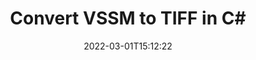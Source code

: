 ---
############################# Static ############################
layout: "auto-gen-conversion"
date: 2022-03-01T15:12:22
draft: false
otherformats: doc docm docx dot dotm dotx epub md odt ott pdf rtf tex txt vdx vsdm vsdx vssm vssx vstm vstx vsx vtx xps
breadcrumb: VSSM to TIFF in C#

############################# Head ############################
head_title: "VSSM to TIFF Converter in C#"
head_description: "Convert VSSM to TIFF in .NET using a few lines of code. Use the GroupDocs Document Conversion API to convert over 160 file formats."

############################# Header ############################
title: "Convert VSSM to TIFF in C#"
description: "VSSM to TIFF conversion with a few lines of .NET code"
bg_image: "https://cms.admin.containerize.com/templates/aspose/App_Themes/V3/images/bg/header1.png"
bg_overlay: false
button:
    enable: true

############################# SubMenu ############################
submenu:
    enable: true

    left:
        img_alt: "GroupDocs.Conversion for .NET"
        image: "https://cms.admin.containerize.com/templates/groupdocs/images/product-logos/90x90-noborder/groupdocs-conversion-net.png"
        product: "GroupDocs.Conversion"
        platform: ".NET"

    

############################# About ############################
about:
    enable: true
    title: "About GroupDocs.Conversion для .NET API"
    content: |
        [GroupDocs.Conversion for .NET](https://products.groupdocs.com/conversion/net/) can be used to convert Microsoft Word, Excel, PowerPoint, PDF, Visio and other formats. GroupDocs.Conversion is a standalone API that is suitable for back-end and internal systems where high performance is required. It does not depend on any software such as Microsoft or Open Office.
    

overview:
    enable: true
    content: |
        Convert your VSSM files to TIFF in .NET easily. You can use just a couple of C# code lines in any platform of your choice like - Windows, Linux, macOS.
        You can try VSSM to TIFF conversion for free and evaluate conversion results quality.
        Along with simple file conversion scenarios you can try more advanced options for loading source VSSM file and for saving output TIFF result. 
        
        For example, for the source VSSM file you may use the following load options:

        * auto-detect file format;
        * specify password for protected files (if file format supports it);
        * replace missing fonts to preserve document appearance.
        
        There are also advanced convert options for the TIFF file:

        * convert specific document page or page range;
        * add a watermark to the converted TIFF file.

        Once conversion is completed you can save your TIFF file to the local file path or any third-party storage like FTP, Amazon S3, Google Drive, Dropbox etc.
        Please note - to convert VSSM to TIFF there is no need for any additional software installed - like MS Office, Open Office, Adobe Acrobat Reader etc. 


############################# Steps ############################
steps:
    enable: true
    title_left: "Steps to convert VSSM to TIFF in C#"
    content_left: |
        [GroupDocs.Conversion](https://products.groupdocs.com/conversion/net/) makes it easy for developers to convert a VSSM file to TIFF with a few lines of code.

        * Create an instance of the Converter class and provide the file VSSM with the full path
        * Create and set ConvertOptions for TIFF type.
        * Call the Converter.Convert method and pass the full path and format (TIFF) as a parameter
        
    title_right: "System Requirements"
    content_right: |
        Basic conversion with GroupDocs.Conversion for .NET can be done in just a few simple steps. Our APIs are supported on all major platforms and operating systems. Before executing the code below, make sure you have the following prerequisites installed on your system.

        * Operating systems: Microsoft Windows, Linux, MacOS
        * Development environments: Microsoft Visual Studio, Xamarin, MonoDevelop
        * Frameworks: .NET Framework, .NET Standard, .NET Core, Mono
        * Get the latest GroupDocs.Conversion for .NET from [Nuget](https://www.nuget.org/packages/groupdocs.conversion)
        
    code: |
        ```cs
        // Load VSSM file
        var converter = new GroupDocs.Conversion.Converter("template.vssm");
        // Set conversion parameters for TIFF format
        var convertOptions = converter.GetPossibleConversions()["tiff"].ConvertOptions;
        // Convert to TIFF format
        converter.Convert("output.tiff", convertOptions);        
        ```
        
demos:
    enable: true
    title: "VSSM to TIFF Live Demo"
    content: |
       Convert VSSM to TIFF now by visiting the [GroupDocs.Conversion App](https://products.groupdocs.app/conversion/family) website. Online demo has the following advantages
          

more_formats:
    enable: true
    title: "Other supported transformations VSSM"
    content: "You can also convert VSSM to many other file formats. Please see the list below."
       
       
back_to_top:
    enable: true
---